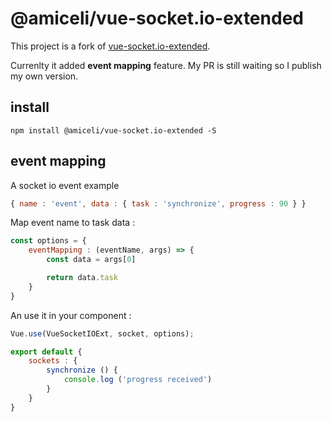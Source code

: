 # @amiceli/vue-socket.io-extended

This project is a fork of [vue-socket.io-extended](https://github.com/probil/vue-socket.io-extended).

Currenlty it added **event mapping** feature. My PR is still waiting so I publish my own version.

## install

    npm install @amiceli/vue-socket.io-extended -S

## event mapping

A socket io event example

~~~js
{ name : 'event', data : { task : 'synchronize', progress : 90 } }
~~~

Map event name to task data : 

~~~js
const options = {
    eventMapping : (eventName, args) => {
        const data = args[0]

        return data.task
    }
}
~~~

An use it in your component : 

~~~js
Vue.use(VueSocketIOExt, socket, options);

export default {
    sockets : {
        synchronize () {
            console.log ('progress received')
        }
    }
}
~~~